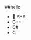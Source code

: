 ##‎hello‎  
-  🐘 PHP       
-  C++         
-  C#                       
-  C                               